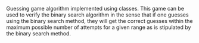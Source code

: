  Guessing game algorithm implemented using classes.
 This game can be used to verify the binary search algorithm in the sense that if
 one guesses using the binary search method, they will get the correct guesses
 within the maximum possible number of attempts for a given range as is stipulated
 by the binary search method. 
